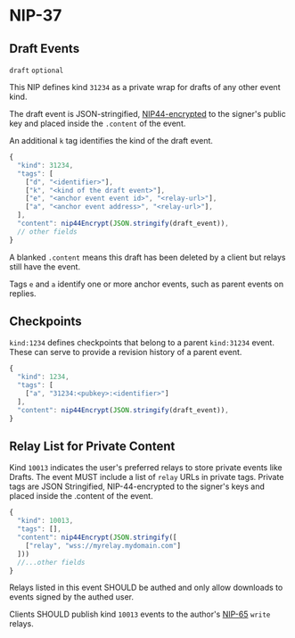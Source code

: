 NIP-37
======

Draft Events 
------------

`draft` `optional`

This NIP defines kind `31234` as a private wrap for drafts of any other event kind. 

The draft event is JSON-stringified, [NIP44-encrypted](44.md) to the signer's public key and placed inside the `.content` of the event.

An additional `k` tag identifies the kind of the draft event. 

```js
{
  "kind": 31234,
  "tags": [
    ["d", "<identifier>"],
    ["k", "<kind of the draft event>"],
    ["e", "<anchor event event id>", "<relay-url>"],
    ["a", "<anchor event address>", "<relay-url>"],
  ],
  "content": nip44Encrypt(JSON.stringify(draft_event)),
  // other fields
}
```

A blanked `.content` means this draft has been deleted by a client but relays still have the event. 

Tags `e` and `a` identify one or more anchor events, such as parent events on replies.   

## Checkpoints
`kind:1234` defines checkpoints that belong to a parent `kind:31234` event. These can serve to provide a revision history of a parent event.

```js
{
  "kind": 1234,
  "tags": [
    ["a", "31234:<pubkey>:<identifier>"]
  ],
  "content": nip44Encrypt(JSON.stringify(draft_event)),
}
```

## Relay List for Private Content

Kind `10013` indicates the user's preferred relays to store private events like Drafts. The event MUST include a list of `relay` URLs in private tags. Private tags are JSON Stringified, NIP-44-encrypted to the signer's keys and placed inside the .content of the event.

```js
{
  "kind": 10013,
  "tags": [],
  "content": nip44Encrypt(JSON.stringify([
    ["relay", "wss://myrelay.mydomain.com"]
  ]))
  //...other fields
}
```

Relays listed in this event SHOULD be authed and only allow downloads to events signed by the authed user.

Clients SHOULD publish kind `10013` events to the author's [NIP-65](65.md) `write` relays. 
